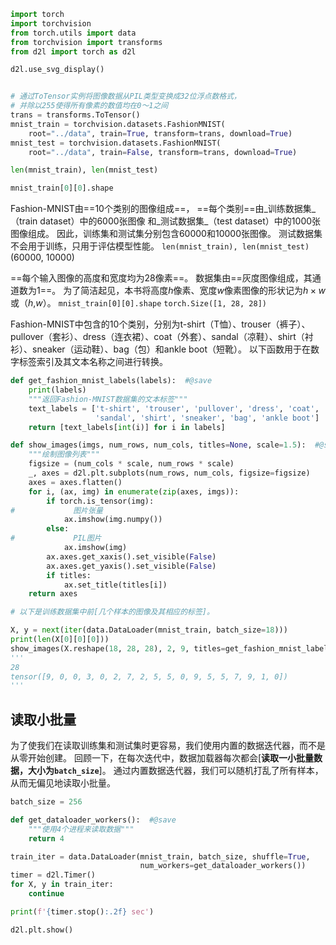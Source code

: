 
```python
import torch
import torchvision
from torch.utils import data
from torchvision import transforms
from d2l import torch as d2l

d2l.use_svg_display()


# 通过ToTensor实例将图像数据从PIL类型变换成32位浮点数格式，
# 并除以255使得所有像素的数值均在0～1之间
trans = transforms.ToTensor()
mnist_train = torchvision.datasets.FashionMNIST(
    root="../data", train=True, transform=trans, download=True)
mnist_test = torchvision.datasets.FashionMNIST(
    root="../data", train=False, transform=trans, download=True)

len(mnist_train), len(mnist_test)

mnist_train[0][0].shape


```


Fashion-MNIST由==10个类别的图像组成==， ==每个类别==由_训练数据集_（train dataset）中的6000张图像 和_测试数据集_（test dataset）中的1000张图像组成。 因此，训练集和测试集分别包含60000和10000张图像。 测试数据集不会用于训练，只用于评估模型性能。
`len(mnist_train), len(mnist_test)`
(60000, 10000)

==每个输入图像的高度和宽度均为28像素==。
数据集由==灰度图像组成，其通道数为1==。
为了简洁起见，本书将高度$h$像素、宽度$w$像素图像的形状记为$h \times w$或（$h$,$w$）。
`mnist_train[0][0].shape`
`torch.Size([1, 28, 28])`

Fashion-MNIST中包含的10个类别，分别为t-shirt（T恤）、trouser（裤子）、pullover（套衫）、dress（连衣裙）、coat（外套）、sandal（凉鞋）、shirt（衬衫）、sneaker（运动鞋）、bag（包）和ankle boot（短靴）。 以下函数用于在数字标签索引及其文本名称之间进行转换。
```python
def get_fashion_mnist_labels(labels):  #@save
    print(labels)
    """返回Fashion-MNIST数据集的文本标签"""
    text_labels = ['t-shirt', 'trouser', 'pullover', 'dress', 'coat',
                   'sandal', 'shirt', 'sneaker', 'bag', 'ankle boot']
    return [text_labels[int(i)] for i in labels]

def show_images(imgs, num_rows, num_cols, titles=None, scale=1.5):  #@save
    """绘制图像列表"""
    figsize = (num_cols * scale, num_rows * scale)
    _, axes = d2l.plt.subplots(num_rows, num_cols, figsize=figsize)
    axes = axes.flatten()
    for i, (ax, img) in enumerate(zip(axes, imgs)):
        if torch.is_tensor(img):
#             图片张量
            ax.imshow(img.numpy())
        else:
#             PIL图片
            ax.imshow(img)
        ax.axes.get_xaxis().set_visible(False)
        ax.axes.get_yaxis().set_visible(False)
        if titles:
            ax.set_title(titles[i])
    return axes

# 以下是训练数据集中前[几个样本的图像及其相应的标签]。

X, y = next(iter(data.DataLoader(mnist_train, batch_size=18)))
print(len(X[0][0][0]))
show_images(X.reshape(18, 28, 28), 2, 9, titles=get_fashion_mnist_labels(y));
'''
28
tensor([9, 0, 0, 3, 0, 2, 7, 2, 5, 5, 0, 9, 5, 5, 7, 9, 1, 0])
'''

```

## 读取小批量

为了使我们在读取训练集和测试集时更容易，我们使用内置的数据迭代器，而不是从零开始创建。
回顾一下，在每次迭代中，数据加载器每次都会\[**读取一小批量数据，大小为`batch_size`**]。
通过内置数据迭代器，我们可以随机打乱了所有样本，从而无偏见地读取小批量。
```python
batch_size = 256

def get_dataloader_workers():  #@save
    """使用4个进程来读取数据"""
    return 4

train_iter = data.DataLoader(mnist_train, batch_size, shuffle=True,
                             num_workers=get_dataloader_workers())
timer = d2l.Timer()
for X, y in train_iter:
    continue

print(f'{timer.stop():.2f} sec')

d2l.plt.show()
```

